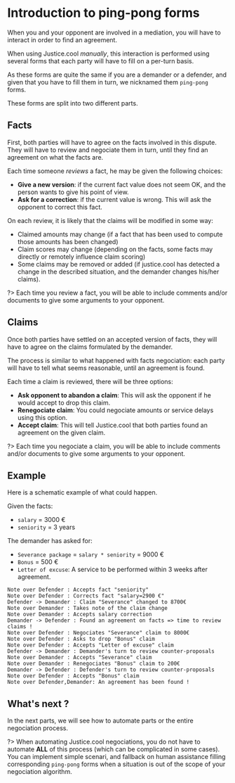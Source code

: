 # Introduction to ping-pong forms

When you and your opponent are involved in a mediation, you will have to interact in order to find an agreement.

When using Justice.cool *manually*, this interaction is performed using several forms that each party will have to fill on a per-turn basis.

As these forms are quite the same if you are a demander or a defender, and given that you have to fill them in turn, we nicknamed them `ping-pong` forms.

These forms are split into two different parts.

## Facts

First, both parties will have to agree on the facts involved in this dispute.
They will have to review and negociate them in turn, until they find an agreement on what the facts are.

Each time someone *reviews* a fact, he may be given the following choices:

- **Give a new version**: if the current fact value does not seem OK, and the person wants to give his point of view.
- **Ask for a correction**: if the current value is wrong. This will ask the opponent to correct this fact.


On each review, it is likely that the claims will be modified in some way:

- Claimed amounts may change (if a fact that has been used to compute those amounts has been changed)
- Claim scores may change (depending on the facts, some facts may directly or remotely influence claim scoring)
- Some claims may be removed or added (if justice.cool has detected a change in the described situation, and the demander changes his/her claims).

?> Each time you review a fact, you will be able to include comments and/or documents to give some arguments to your opponent.

## Claims

Once both parties have settled on an accepted version of facts, they will have to agree on the claims formulated by the demander.

The process is similar to what happened with facts negociation: each party will have to tell what seems reasonable, until an agreement is found.

Each time a claim is reviewed, there will be three options:

- **Ask opponent to abandon a claim**: This will ask the opponent if he would accept to drop this claim.
- **Renegociate claim**: You could negociate amounts or service delays using this option.
- **Accept claim**: This will tell Justice.cool that both parties found an agreement on the given claim.

?> Each time you negociate a claim, you will be able to include comments and/or documents to give some arguments to your opponent.


## Example

Here is a schematic example of what could happen.

Given the facts:
- `salary` = 3000 €
- `seniority` = 3 years

The demander has asked for:
- `Severance package` = `salary * seniority` = 9000 €
- `Bonus` = 500 €
- `Letter of excuse`: A service to be performed within 3 weeks after agreement.

```sequence-diagram
Note over Defender : Accepts fact "seniority"
Note over Defender : Corrects fact "salary=2900 €"
Defender -> Demander : Claim "Severance" changed to 8700€
Note over Demander : Takes note of the claim change
Note over Demander : Accepts salary correction
Demander -> Defender : Found an agreement on facts => time to review claims !
Note over Defender : Negociates "Severance" claim to 8000€
Note over Defender : Asks to drop "Bonus" claim
Note over Defender : Accepts "Letter of excuse" claim
Defender -> Demander : Demander's turn to review counter-proposals
Note over Demander : Accepts "Severance" claim
Note over Demander : Renegociates "Bonus" claim to 200€
Demander -> Defender : Defender's turn to review counter-proposals
Note over Defender : Accepts "Bonus" claim
Note over Defender,Demander: An agreement has been found !
```


## What's next ?

In the next parts, we will see how to automate parts or the entire negociation process.


?> When automating Justice.cool negociations, you do not have to automate **ALL** of this process (which can be complicated in some cases).
    You can implement simple scenari, and fallback on human assistance filling corresponding `ping-pong` forms when a situation is out of the scope of your negociation algorithm.